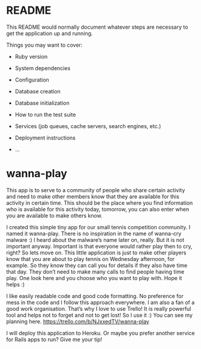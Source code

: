 
# README

This README would normally document whatever steps are necessary to get the
application up and running.

Things you may want to cover:

* Ruby version

* System dependencies

* Configuration

* Database creation

* Database initialization

* How to run the test suite

* Services (job queues, cache servers, search engines, etc.)

* Deployment instructions

* ...

# wanna-play
This app is to serve to a community of people who share certain activity and need to make other members know that they are available for this activity in certain time. This should be the place where you find information who is available for this activity today, tomorrow, you can also enter when you are available to make others know.

I created this simple tiny app for our small tennis competition community. I named it wanna-play. There is no inspiration in the name of wanna-cry malware :) I heard about the malware’s name later on, really. But it is not important anyway. Important is that everyone would rather play then to cry, right? So lets move on. This little application is just to make other players know that you are about to play tennis on Wednesday afternoon, for example. So they know they can call you for details if they also have time that day. They don’t need to make many calls to find people having time play. One look here and you choose who you want to play with. Hope it helps :)

I like easily readable code and good code formatting. No preference for mess in the code and I follow this approach everywhere. I am also a fan of a good work organisation. That’s why I love to use Trello! It is really powerful tool and helps not to forget and not to get lost! So I use it :) You can see my planning here.
https://trello.com/b/NJxxedTV/wanna-play

I will deploy this application to Heroku. Or maybe you prefer another service for Rails apps to run? Give me your tip!



